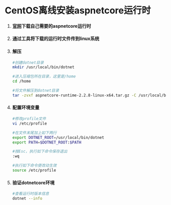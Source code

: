 # CentOS离线安装aspnetcore运行时

1. #### [官网](https://dotnet.microsoft.com/download/dotnet-core)下载自己需要的aspnetcore运行时

2. #### 通过工具将下载的运行时文件传到linux系统

3. #### 解压

   ```bash
   #创建dotnet目录
   mkdir /usr/local/bin/dotnet
   
   #进入压缩包所在目录，这里是/home
   cd /home
   
   #将文件解压到dotnet目录
   tar -zvxf aspnetcore-runtime-2.2.8-linux-x64.tar.gz -C /usr/local/bin/dotnet
   ```

4. #### 配置环境变量

   ```bash
   #修改profile文件
   vi /etc/profile
   
   #在文件末尾加上如下两行
   export DOTNET_ROOT=/usr/local/bin/dotnet
   export PATH=$DOTNET_ROOT:$PATH
   
   #按Esc，执行如下命令保存退出
   :wq
   
   #执行如下命令使改动生效
   source /etc/profile
   ```

5. #### 验证dotnetcore环境

   ```bash
   #查看运行时版本信息
   dotnet --info
   ```